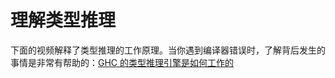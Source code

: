 # 理解类型推理

下面的视频解释了类型推理的工作原理。当你遇到编译器错误时，了解背后发生的事情是非常有帮助的：[GHC 的类型推理引擎是如何工作的](https://www.youtube.com/watch?v=x3evzO8O9e8)
